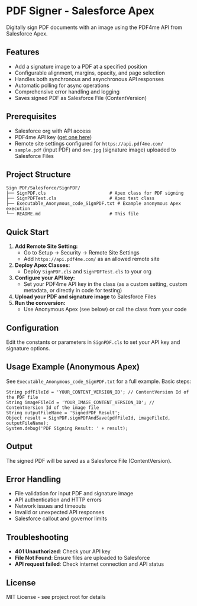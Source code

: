 # PDF Signer - Salesforce Apex

Digitally sign PDF documents with an image using the PDF4me API from Salesforce Apex.

## Features
- Add a signature image to a PDF at a specified position
- Configurable alignment, margins, opacity, and page selection
- Handles both synchronous and asynchronous API responses
- Automatic polling for async operations
- Comprehensive error handling and logging
- Saves signed PDF as Salesforce File (ContentVersion)

## Prerequisites
- Salesforce org with API access
- PDF4me API key ([get one here](https://dev.pdf4me.com/dashboard/#/api-keys/))
- Remote site settings configured for `https://api.pdf4me.com/`
- `sample.pdf` (input PDF) and `dev.jpg` (signature image) uploaded to Salesforce Files

## Project Structure
```
Sign PDF/Salesforce/SignPDF/
├── SignPDF.cls                        # Apex class for PDF signing
├── SignPDFTest.cls                    # Apex test class
├── Executable_Anonymous_code_SignPDF.txt # Example anonymous Apex execution
└── README.md                          # This file
```

## Quick Start
1. **Add Remote Site Setting:**
   - Go to Setup → Security → Remote Site Settings
   - Add `https://api.pdf4me.com/` as an allowed remote site
2. **Deploy Apex Classes:**
   - Deploy `SignPDF.cls` and `SignPDFTest.cls` to your org
3. **Configure your API key:**
   - Set your PDF4me API key in the class (as a custom setting, custom metadata, or directly in code for testing)
4. **Upload your PDF and signature image** to Salesforce Files
5. **Run the conversion:**
   - Use Anonymous Apex (see below) or call the class from your code

## Configuration
Edit the constants or parameters in `SignPDF.cls` to set your API key and signature options.

## Usage Example (Anonymous Apex)
See `Executable_Anonymous_code_SignPDF.txt` for a full example. Basic steps:
```apex
String pdfFileId = 'YOUR_CONTENT_VERSION_ID'; // ContentVersion Id of the PDF file
String imageFileId = 'YOUR_IMAGE_CONTENT_VERSION_ID'; // ContentVersion Id of the image file
String outputFileName = 'SignedPDF_Result';
Object result = SignPDF.signPDFAndSave(pdfFileId, imageFileId, outputFileName);
System.debug('PDF Signing Result: ' + result);
```

## Output
The signed PDF will be saved as a Salesforce File (ContentVersion).

## Error Handling
- File validation for input PDF and signature image
- API authentication and HTTP errors
- Network issues and timeouts
- Invalid or unexpected API responses
- Salesforce callout and governor limits

## Troubleshooting
- **401 Unauthorized**: Check your API key
- **File Not Found**: Ensure files are uploaded to Salesforce
- **API request failed**: Check internet connection and API status

## License
MIT License - see project root for details 
